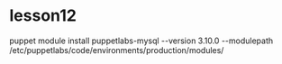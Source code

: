 # lesson12
puppet module install puppetlabs-mysql --version 3.10.0 --modulepath /etc/puppetlabs/code/environments/production/modules/

